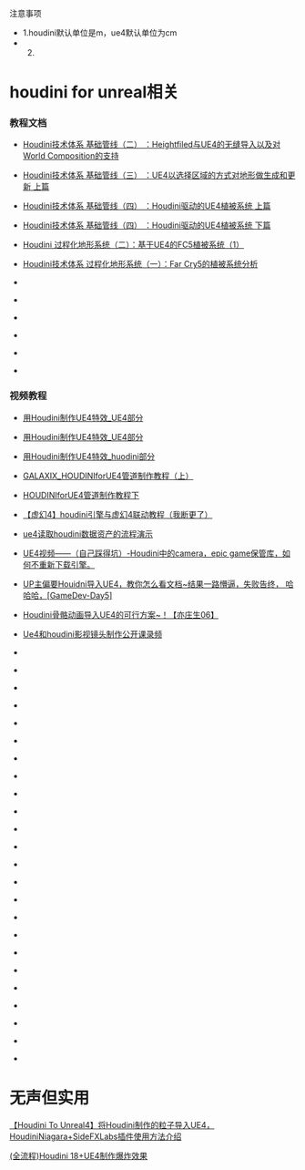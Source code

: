 注意事项
* 1.houdini默认单位是m，ue4默认单位为cm
* 2.
# houdini for unreal相关

### 教程文档

* [Houdini技术体系 基础管线（二） ：Heightfiled与UE4的无缝导入以及对World Composition的支持](https://www.cnblogs.com/TracePlus/p/9121607.html)

* [Houdini技术体系 基础管线（三） ：UE4以选择区域的方式对地形做生成和更新 上篇](https://www.cnblogs.com/TracePlus/p/9160221.html)

* [Houdini技术体系 基础管线（四） ：Houdini驱动的UE4植被系统 上篇](https://www.cnblogs.com/TracePlus/p/9239120.html)

* [Houdini技术体系 基础管线（四） ：Houdini驱动的UE4植被系统 下篇](https://www.cnblogs.com/TracePlus/p/9278096.html)

* [Houdini 过程化地形系统（二）：基于UE4的FC5植被系统（1）](https://www.cnblogs.com/TracePlus/p/9370369.html)

* [Houdini技术体系 过程化地形系统（一）：Far Cry5的植被系统分析](https://www.cnblogs.com/TracePlus/p/9202567.html)

* []()

* []()

* []()

* []()

* []()

* []()


### 视频教程

* [用Houdini制作UE4特效_UE4部分](https://www.bilibili.com/video/av69186014/)



* [用Houdini制作UE4特效_UE4部分](https://www.bilibili.com/video/BV1PJ411M74e)

* [用Houdini制作UE4特效_huodini部分](https://www.bilibili.com/video/BV1DJ411T7WV)

* [GALAXIX_HOUDINIforUE4管道制作教程（上）](https://www.bilibili.com/video/BV1nE411e7vN)

* [HOUDINIforUE4管道制作教程下](https://www.bilibili.com/video/BV1yJ411S7uf)

* [【虚幻4】houdini引擎与虚幻4联动教程（我断更了‎）](https://www.bilibili.com/video/BV1q4411P7Cp)

* [ue4读取houdini数据资产的流程演示](https://www.bilibili.com/video/BV1HA411q7PY)

* [UE4视频——（自己踩得坑）-Houdini中的camera，epic game保管库，如何不重新下载引擎。](https://www.bilibili.com/video/BV1x5411W7M3)

* [UP主偏要Houidni导入UE4，教你怎么看文档~结果一路懵逼，失败告终， 哈哈哈，[GameDev-Day5]](https://www.bilibili.com/video/BV1ut411x73v)

* [Houdini骨骼动画导入UE4的可行方案~！【亦庄生06】](https://www.bilibili.com/video/BV1Qt411W7n9)

* [Ue4和houdini影视镜头制作公开课录频](https://www.bilibili.com/video/BV1m54y1B7k5)

* []()

* []()

* []()

* []()

* []()

* []()

* []()

* []()

* []()

* []()

* []()

* []()

* []()

* []()

* []()

* []()

* []()

* []()

* []()

* []()

* []()

* []()

* []()

* []()

# 无声但实用

[【Houdini To Unreal4】将Houdini制作的粒子导入UE4，HoudiniNiagara+SideFXLabs插件使用方法介绍](https://www.bilibili.com/video/BV1bK411W787)

[(全流程)Houdini 18+UE4制作爆炸效果](https://www.bilibili.com/video/BV1sV41167Fo)
